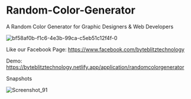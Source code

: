 # Random-Color-Generator
A Random Color Generator for Graphic Designers &amp; Web Developers

![bf58af0b-f1c6-4e3b-99ca-c5eb51c12f4f-0](https://github.com/ByteBlitzTechnology/Random-Color-Generator/assets/145767219/aaa56082-7f5e-4c33-a338-55a52b7b93ed)

Like our Facebook Page: https://www.facebook.com/byteblitztechnology

Demo: https://byteblitztechnology.netlify.app/application/randomcolorgenerator

Snapshots

![Screenshot_91](https://github.com/ByteBlitzTechnology/Random-Color-Generator/assets/145767219/75fd723e-0755-4bf2-a878-d7da22415ee0)
